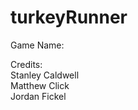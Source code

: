 # turkeyRunner

Game Name:<br />

Credits:<br />
  Stanley Caldwell<br />
  Matthew Click<br />
  Jordan Fickel<br />
